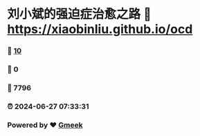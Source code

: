 # 刘小斌的强迫症治愈之路 :link: https://xiaobinliu.github.io/ocd 
### :page_facing_up: [10](https://xiaobinliu.github.io/ocd/tag.html) 
### :speech_balloon: 0 
### :hibiscus: 7796 
### :alarm_clock: 2024-06-27 07:33:31 
### Powered by :heart: [Gmeek](https://github.com/Meekdai/Gmeek)
